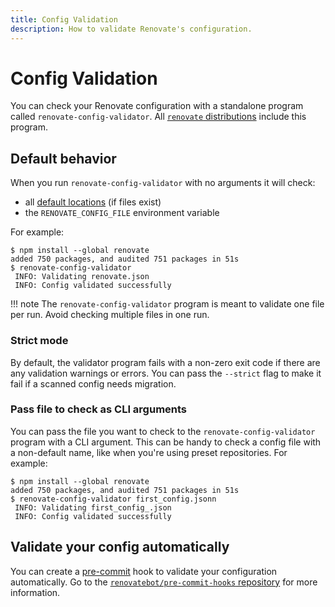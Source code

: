 ```yaml
---
title: Config Validation
description: How to validate Renovate's configuration.
---
```


# Config Validation

You can check your Renovate configuration with a standalone program called `renovate-config-validator`.
All [`renovate` distributions](getting-started/running.md#available-distributions) include this program.

## Default behavior

When you run `renovate-config-validator` with no arguments it will check:

- all [default locations](configuration-options.md) (if files exist)
- the `RENOVATE_CONFIG_FILE` environment variable

For example:

```console
$ npm install --global renovate
added 750 packages, and audited 751 packages in 51s
$ renovate-config-validator
 INFO: Validating renovate.json
 INFO: Config validated successfully
```

<!-- prettier-ignore -->
!!! note
    The `renovate-config-validator` program is meant to validate one file per run.
    Avoid checking multiple files in one run.

### Strict mode

By default, the validator program fails with a non-zero exit code if there are any validation warnings or errors.
You can pass the `--strict` flag to make it fail if a scanned config needs migration.

### Pass file to check as CLI arguments

You can pass the file you want to check to the `renovate-config-validator` program with a CLI argument.
This can be handy to check a config file with a non-default name, like when you're using preset repositories.
For example:

```console
$ npm install --global renovate
added 750 packages, and audited 751 packages in 51s
$ renovate-config-validator first_config.jsonn
 INFO: Validating first_config_.json
 INFO: Config validated successfully
```

## Validate your config automatically

You can create a [pre-commit](https://pre-commit.com) hook to validate your configuration automatically.
Go to the [`renovatebot/pre-commit-hooks` repository](https://github.com/renovatebot/pre-commit-hooks) for more information.
